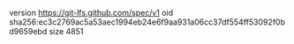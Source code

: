 version https://git-lfs.github.com/spec/v1
oid sha256:ec3c2769ac5a53aec1994eb24e6f9aa931a06cc37df554ff53092f0bd9659ebd
size 4851
